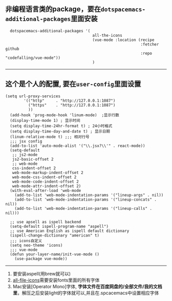 ## 非编程语言类的package，要在```dotspacemacs-additional-packages```里面安装
```
  dotspacemacs-additional-packages '(
                                      all-the-icons
                                      (vue-mode :location (recipe
                                                           :fetcher github
                                                           :repo "codefalling/vue-mode"))
                                      )
```

---
## 这个是个人的配置, 要在```user-config```里面设置
```
(setq url-proxy-services
        '(("http"     . "http://127.0.0.1:1087")
          ("https"    . "http://127.0.0.1:1087")
          ))
  (add-hook 'prog-mode-hook 'linum-mode)  ;显示行数
  (display-time-mode 1) ; 显示时间
  (setq display-time-24hr-format t) ; 24小时格式
  (setq display-time-day-and-date t) ; 显示日期
  (linum-relative-mode t) ;;; 相对行号
  ;;; jsx config
  (add-to-list 'auto-mode-alist '("\\.jsx?\\'" . react-mode))
  (setq-default
   ;; js2-mode
   js2-basic-offset 2
   ;; web-mode
   css-indent-offset 2
   web-mode-markup-indent-offset 2
   web-mode-css-indent-offset 2
   web-mode-code-indent-offset 2
   web-mode-attr-indent-offset 2)
  (with-eval-after-load 'web-mode
    (add-to-list 'web-mode-indentation-params '("lineup-args" . nil))
    (add-to-list 'web-mode-indentation-params '("lineup-concats" . nil))
    (add-to-list 'web-mode-indentation-params '("lineup-calls" . nil)))

  ;; use apsell as ispell backend
  (setq-default ispell-program-name "aspell")
  ;; use American English as ispell default dictionary
  (ispell-change-dictionary "american" t)
  ;;; icons自定义
  (setq neo-theme 'icons)
  ;;; vue-mode
  (defun your-layer-name/init-vue-mode ()
    (use-package vue-mode))
```
-------

1. 要安装aspell(用brew就可以)
2. [all-file-icons](https://github.com/domtronn/all-the-icons.el)需要安装fonts里面的所有字体
3. Mac安装[Operator Mono]字体, **字体文件在百度网盘的/全部文件/我的文档里**，解压之后安装light的字体就可以,并且在.spcacemacs中设置相应字体
